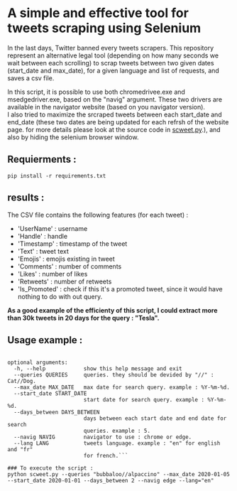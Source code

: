 # A simple and effective tool for tweets scraping using Selenium

In the last days, Twitter banned every tweets scrapers. This repository represent an alternative legal tool (depending on how many seconds we wait between each scrolling) to scrap tweets between two given dates (start_date and max_date), for a given language and list of requests, and saves a csv file. 

In this script, it is possible to use both chromedrivee.exe and msedgedriver.exe, based on the "navig" argument. These two drivers are available in the navigator website (based on you navigator version).  
I also tried to maximize the srcraped tweets between each start_date and end_date (these two dates are being updated for each refrsh of the website page. for more details please look at the source code in [scweet.py](https://github.com/Altimis/Scweet/blob/master/scrap.py).), and also by hiding the selenium browser window. 

## Requierments : 

```pip install -r requirements.txt```

## results :

The CSV file contains the following features (for each tweet) :
- 'UserName' : username
- 'Handle' : handle 
- 'Timestamp' : timestamp of the tweet
- 'Text' : tweet text
- 'Emojis' : emojis existing in tweet
- 'Comments' : number of comments
- 'Likes' : number of likes
- 'Retweets' : number of retweets
- 'Is_Promoted' : check if this it's a promoted tweet, since it would have nothing to do with out query.

**As a good example of the efficienty of this script, I could extract more than 30k tweets in 20 days for the query : "Tesla".**

## Usage example :

```Scrap tweets.

optional arguments:
  -h, --help            show this help message and exit
  --queries QUERIES     queries. they should be devided by "//" : Cat//Dog.
  --max_date MAX_DATE   max date for search query. example : %Y-%m-%d.
  --start_date START_DATE
                        start date for search query. example : %Y-%m-%d.
  --days_between DAYS_BETWEEN
                        days between each start date and end date for search
                        queries. example : 5.
  --navig NAVIG         navigator to use : chrome or edge.
  --lang LANG           tweets language. example : "en" for english and "fr"
                        for french.```

### To execute the script : 
python scweet.py --queries "bubbaloo//alpaccino" --max_date 2020-01-05 --start_date 2020-01-01 --days_between 2 --navig edge --lang="en"

